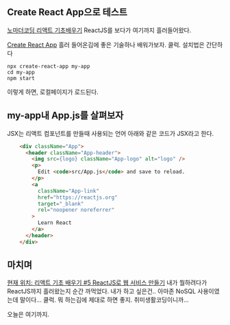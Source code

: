 ## Create React App으로 테스트

[노마더코딩 리액트 기초배우기](https://www.youtube.com/watch?v=pt-b_1xoqUY)
ReactJS를 보다가 여기까지 흘러들어왔다.

[Create React App](https://github.com/facebook/create-react-app)
흘러 들어온김에 좋은 기술하나 배워가보자. 쿨럭.
설치법은 간단하다
```
npx create-react-app my-app
cd my-app
npm start
```
이렇게 하면, 로컬페이지가 로드된다.


## my-app내 App.js를 살펴보자
JSX는 리액트 컴포넌트를 만들때 사용되는 언어
아래와 같은 코드가 JSX라고 한다.

```html
    <div className="App">
      <header className="App-header">
        <img src={logo} className="App-logo" alt="logo" />
        <p>
          Edit <code>src/App.js</code> and save to reload.
        </p>
        <a
          className="App-link"
          href="https://reactjs.org"
          target="_blank"
          rel="noopener noreferrer"
        >
          Learn React
        </a>
      </header>
    </div>
```
## 마치며
[현재 위치: 리액트 기초 배우기 #5 ReactJS로 웹 서비스 만들기](https://www.youtube.com/watch?v=pt-b_1xoqUY)
내가 뭘하려다가 ReactJS까지 흘러왔는지 순간 까먹었다. 내가 하고 싶은건.. 아마존 NoSQL 사용이였는데 말이다... 쿨럭.
뭐 하는김에 제대로 하면 좋지. 취미생활코딩이니까...

오늘은 여기까지.





